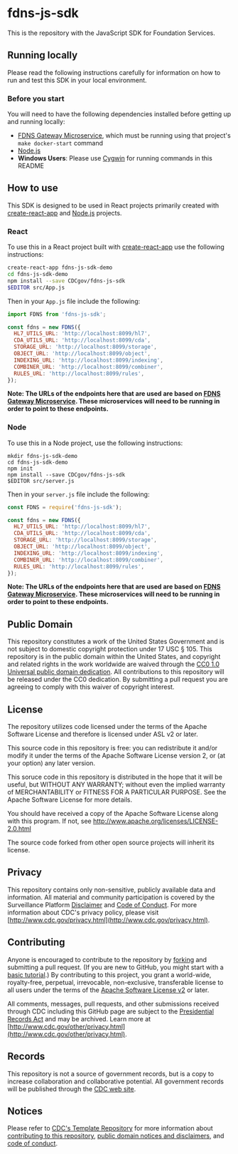 # fdns-js-sdk
This is the repository with the JavaScript SDK for Foundation Services.

## Running locally
Please read the following instructions carefully for information on how to run and test this SDK in your local environment.

### Before you start
You will need to have the following dependencies installed before getting up and running locally:

- [FDNS Gateway Microservice](https://github.com/CDCgov/fdns-ms-gateway), which must be running using that project's `make docker-start` command
- [Node.js](https://nodejs.org/en/)
- **Windows Users**: Please use [Cygwin](http://www.cygwin.com/) for running commands in this README

## How to use
This SDK is designed to be used in React projects primarily created with [create-react-app](https://github.com/facebook/create-react-app) and [Node.js](https://nodejs.org) projects.

### React
To use this in a React project built with [create-react-app](https://github.com/facebook/create-react-app) use the following instructions:

```sh
create-react-app fdns-js-sdk-demo
cd fdns-js-sdk-demo
npm install --save CDCgov/fdns-js-sdk
$EDITOR src/App.js
```

Then in your `App.js` file include the following:

```javascript
import FDNS from 'fdns-js-sdk';

const fdns = new FDNS({
  HL7_UTILS_URL: 'http://localhost:8099/hl7',
  CDA_UTILS_URL: 'http://localhost:8099/cda',
  STORAGE_URL: 'http://localhost:8099/storage',
  OBJECT_URL: 'http://localhost:8099/object',
  INDEXING_URL: 'http://localhost:8099/indexing',
  COMBINER_URL: 'http://localhost:8099/combiner',
  RULES_URL: 'http://localhost:8099/rules',
});
```

**Note: The URLs of the endpoints here that are used are based on [FDNS Gateway Microservice](https://github.com/CDCgov/fdns-ms-gateway). These microservices will need to be running in order to point to these endpoints.**

### Node
To use this in a Node project, use the following instructions:

```
mkdir fdns-js-sdk-demo
cd fdns-js-sdk-demo
npm init
npm install --save CDCgov/fdns-js-sdk
$EDITOR src/server.js
```

Then in your `server.js` file include the following:

```javascript
const FDNS = require('fdns-js-sdk');

const fdns = new FDNS({
  HL7_UTILS_URL: 'http://localhost:8099/hl7',
  CDA_UTILS_URL: 'http://localhost:8099/cda',
  STORAGE_URL: 'http://localhost:8099/storage',
  OBJECT_URL: 'http://localhost:8099/object',
  INDEXING_URL: 'http://localhost:8099/indexing',
  COMBINER_URL: 'http://localhost:8099/combiner',
  RULES_URL: 'http://localhost:8099/rules',
});
```

**Note: The URLs of the endpoints here that are used are based on [FDNS Gateway Microservice](https://github.com/CDCgov/fdns-ms-gateway). These microservices will need to be running in order to point to these endpoints.**

## Public Domain
This repository constitutes a work of the United States Government and is not
subject to domestic copyright protection under 17 USC § 105. This repository is in
the public domain within the United States, and copyright and related rights in
the work worldwide are waived through the [CC0 1.0 Universal public domain dedication](https://creativecommons.org/publicdomain/zero/1.0/).
All contributions to this repository will be released under the CC0 dedication. By
submitting a pull request you are agreeing to comply with this waiver of
copyright interest.

## License
The repository utilizes code licensed under the terms of the Apache Software
License and therefore is licensed under ASL v2 or later.

This source code in this repository is free: you can redistribute it and/or modify it under
the terms of the Apache Software License version 2, or (at your option) any
later version.

This soruce code in this repository is distributed in the hope that it will be useful, but WITHOUT ANY
WARRANTY; without even the implied warranty of MERCHANTABILITY or FITNESS FOR A
PARTICULAR PURPOSE. See the Apache Software License for more details.

You should have received a copy of the Apache Software License along with this
program. If not, see http://www.apache.org/licenses/LICENSE-2.0.html

The source code forked from other open source projects will inherit its license.


## Privacy
This repository contains only non-sensitive, publicly available data and
information. All material and community participation is covered by the
Surveillance Platform [Disclaimer](https://github.com/CDCgov/template/blob/master/DISCLAIMER.md)
and [Code of Conduct](https://github.com/CDCgov/template/blob/master/code-of-conduct.md).
For more information about CDC's privacy policy, please visit [http://www.cdc.gov/privacy.html](http://www.cdc.gov/privacy.html).

## Contributing
Anyone is encouraged to contribute to the repository by [forking](https://help.github.com/articles/fork-a-repo)
and submitting a pull request. (If you are new to GitHub, you might start with a
[basic tutorial](https://help.github.com/articles/set-up-git).) By contributing
to this project, you grant a world-wide, royalty-free, perpetual, irrevocable,
non-exclusive, transferable license to all users under the terms of the
[Apache Software License v2](http://www.apache.org/licenses/LICENSE-2.0.html) or
later.

All comments, messages, pull requests, and other submissions received through
CDC including this GitHub page are subject to the [Presidential Records Act](http://www.archives.gov/about/laws/presidential-records.html)
and may be archived. Learn more at [http://www.cdc.gov/other/privacy.html](http://www.cdc.gov/other/privacy.html).

## Records
This repository is not a source of government records, but is a copy to increase
collaboration and collaborative potential. All government records will be
published through the [CDC web site](http://www.cdc.gov).

## Notices
Please refer to [CDC's Template Repository](https://github.com/CDCgov/template)
for more information about [contributing to this repository](https://github.com/CDCgov/template/blob/master/CONTRIBUTING.md),
[public domain notices and disclaimers](https://github.com/CDCgov/template/blob/master/DISCLAIMER.md),
and [code of conduct](https://github.com/CDCgov/template/blob/master/code-of-conduct.md).
